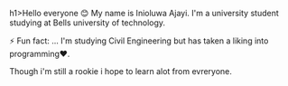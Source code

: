 h1>Hello everyone 😊</h1>
My name is Inioluwa Ajayi. I'm a university student studying at Bells university of technology. <p>⚡ Fun fact: ... I'm studying Civil Engineering but has taken a liking into programming❤️.</p>
<p>Though i'm still a rookie i hope to learn alot from evreryone.</p> 
